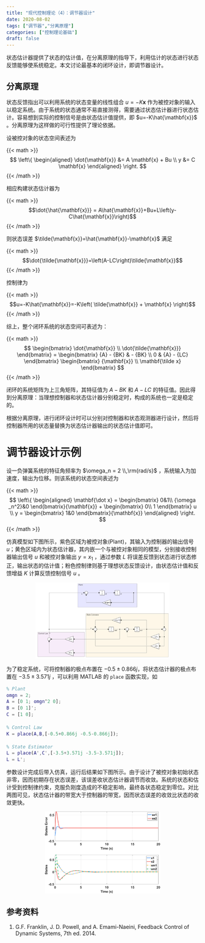 ```yaml
---
title: "现代控制理论（4）：调节器设计"
date: 2020-08-02
tags: ["调节器","分离原理"]
categories: ["控制理论基础"]
draft: false
---
```


状态估计器提供了状态的估计值，在分离原理的指导下，利用估计的状态进行状态反馈能够使系统稳定。本文讨论最基本的闭环设计，即调节器设计。

<!--more-->

## 分离原理

状态反馈指出可以利用系统的状态变量的线性组合 $u=-K\mathbf{x}$ 作为被控对象的输入以稳定系统。由于系统的状态通常不易直接测得，需要通过状态估计器进行状态估计。容易想到实际的控制信号是由状态估计值提供，即 $u=-K\hat{\mathbf{x}}$ 。分离原理为这样做的可行性提供了理论依据。

设被控对象的状态空间表述为

{{< math >}}$$
\left\{
\begin{aligned}
\dot{\mathbf{x}} &= A \mathbf{x} + Bu  \\
y &= C \mathbf{x}
\end{aligned}
\right.
$${{< /math >}}

相应构建状态估计器为

{{< math >}}$$\dot{\hat{\mathbf{x}}} = A\hat{\mathbf{x}}+Bu+L\left(y-C\hat{\mathbf{x}}\right)$${{< /math >}}

则状态误差 $\tilde{\mathbf{x}}=\hat{\mathbf{x}}-\mathbf{x}$ 满足

{{< math >}}$$\dot{\tilde{\mathbf{x}}}=\left(A-LC\right)\tilde{\mathbf{x}}$${{< /math >}}

控制律为

{{< math >}}$$u=-K\hat{\mathbf{x}}=-K\left( \tilde{\mathbf{x}} + \mathbf{x} \right)$${{< /math >}}

综上，整个闭环系统的状态空间可表述为：

{{< math >}}$$
\begin{bmatrix}
    \dot{\mathbf{x}} \\
    \dot{\tilde{\mathbf{x}}}
\end{bmatrix} =
\begin{bmatrix}
    {A} - {BK} &  - {BK} \\
    0 & {A} - {LC}
\end{bmatrix}
\begin{bmatrix}
    {\mathbf{x}} \\
    \mathbf{\tilde x}
\end{bmatrix}
$${{< /math >}}

闭环的系统矩阵为上三角矩阵，其特征值为 $A-BK$ 和 $A-LC$ 的特征值。因此得到分离原理：当理想控制器和状态估计器分别稳定时，构成的系统也一定是稳定的。

根据分离原理，进行闭环设计时可以分别对控制器和状态观测器进行设计，然后将控制器所用的状态量替换为状态估计器输出的状态估计值即可。

# 调节器设计示例

设一负弹簧系统的特征角频率为 $\omega_n = 2 \\,\rm{rad/s}$ ，系统输入为加速度，输出为位移。则该系统的状态空间表述为

{{< math >}}$$
\left\{ \begin{aligned}
\mathbf{\dot x} = \begin{bmatrix}
0&1\\ 
{\omega _n^2}&0
\end{bmatrix}{\mathbf{x}} + \begin{bmatrix}
0\\ 
1
\end{bmatrix} u \\ 
y = \begin{bmatrix}
1&0
\end{bmatrix}{\mathbf{x}}
\end{aligned} \right.
$${{< /math >}}

仿真模型如下图所示，紫色区域为被控对象(Plant)，其输入为控制器的输出信号 $u$；黄色区域内为状态估计器，其内嵌一个与被控对象相同的模型，分别接收控制器输出信号 $u$ 和被控对象输出 $y=x_1$ ，通过参数 $L$ 将误差反馈到状态进行状态修正，输出状态的估计值；粉色控制律则基于理想状态反馈设计，由状态估计值和反馈增益 $K$ 计算反馈控制信号 $u$ 。

<div align=center>
    <img src=mc04a.png width=70% />
</div>

为了稳定系统，可将控制器的极点布置在 $-0.5\pm0.866j$，将状态估计器的极点布置在 $-3.5\pm3.571j$ ，可以利用 MATLAB 的 `place` 函数实现，如

``` matlab
% Plant
omgn = 2;
A = [0 1; omgn^2 0];
B = [0 1]';
C = [1 0];

% Control Law
K = place(A,B,[-0.5+0.866j -0.5-0.866j]);

% State Estimator
L = place(A',C',[-3.5+3.571j -3.5-3.571j]);
L = L';
```

参数设计完成后带入仿真，运行后结果如下图所示。由于设计了被控对象初始状态非零，因而初期存在状态误差，该误差收状态估计器调节而收敛。系统的状态和估计受到控制律约束，克服负刚度造成的不稳定影响，最终各状态稳定到零位。对比两图可见，状态估计器的带宽大于控制器的带宽，因而状态误差的收敛比状态的收敛更快。

<div align=center>
    <img src=mc04b.png width=60% />
</div>


## 参考资料

1. G.F. Franklin, J. D. Powell, and A. Emami-Naeini, Feedback Control of Dynamic Systems, 7th ed. 2014.
